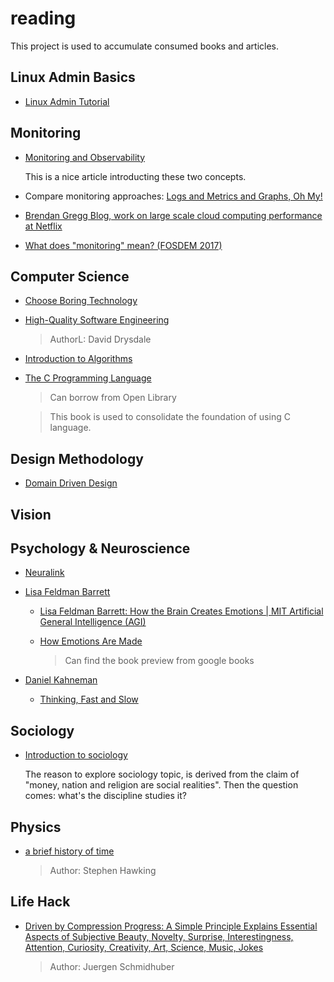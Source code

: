 # reading 

This project is used to accumulate consumed books and articles.


## Linux Admin Basics

- [Linux Admin Tutorial](https://www.tutorialspoint.com/linux_admin/index.htm)

## Monitoring 

- [Monitoring and Observability](https://medium.com/@copyconstruct/monitoring-and-observability-8417d1952e1c)

    This is a nice article introducting these two concepts.
    

- Compare monitoring approaches: [Logs and Metrics and Graphs, Oh My!](https://grafana.com/blog/2016/01/05/logs-and-metrics-and-graphs-oh-my/)

- [Brendan Gregg Blog, work on large scale cloud computing performance at Netflix](http://www.brendangregg.com/)

- [What does "monitoring" mean? (FOSDEM 2017)](https://www.youtube.com/watch?v=hCBGyLRJ1qo)


## Computer Science

- [Choose Boring Technology](https://mcfunley.com/choose-boring-technology)

- [High-Quality Software Engineering](https://www.lurklurk.org/hqse.pdf)

    > AuthorL: David Drysdale

- [Introduction to Algorithms](http://sd.blackball.lv/library/Introduction_to_Algorithms_Third_Edition_(2009).pdf)

- [The C Programming Language](https://openlibrary.org/books/OL2030445M/The_C_Programming_Language)

  > Can borrow from Open Library

  > This book is used to consolidate the foundation of using C language.

## Design Methodology

- [Domain Driven Design](http://188.166.46.4/get/PDF/Eric%20Evans-Domain-Driven%20Design_%20Tackling%20Complexity%20in%20the%20Heart%20of%20Software_14.pdf)

## Vision



## Psychology & Neuroscience


- [Neuralink](https://waitbutwhy.com/2017/04/neuralink.html)

- [Lisa Feldman Barrett](https://en.wikipedia.org/wiki/Lisa_Feldman_Barrett)

    - [Lisa Feldman Barrett: How the Brain Creates Emotions | MIT Artificial General Intelligence (AGI)](https://www.youtube.com/watch?v=qwsft6tmvBA)

    - [How Emotions Are Made](https://jyotsnabooks.files.wordpress.com/2017/12/how-emotions-are-made-the-secret-life-of-the-brain.pdf)

      > Can find the book preview from google books

- [Daniel Kahneman](https://en.wikipedia.org/wiki/Daniel_Kahneman)

  - [Thinking, Fast and Slow](https://book.douban.com/subject/6754574/)

## Sociology

- [Introduction to sociology](https://openlibrary.org/works/OL2236190W/Introduction_to_sociology?edition=introductiontoso00tisc)

  The reason to explore sociology topic, is derived from the claim of "money, nation and religion are social realities". Then the question comes: what's the discipline studies it?

## Physics

- [a brief history of time](http://www.fulviofrisone.com/attachments/article/365/[Science%20-%20Physics]%20Hawking,%20Stephen%20-%20A%20Brief%20History%20Of%20Time.pdf)

  > Author: Stephen Hawking

## Life Hack

- [Driven by Compression Progress: A Simple Principle Explains Essential Aspects of Subjective Beauty, Novelty, Surprise, Interestingness, Attention, Curiosity, Creativity, Art, Science, Music, Jokes](https://arxiv.org/abs/0812.4360)

  > Author: Juergen Schmidhuber
